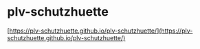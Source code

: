 # plv-schutzhuette

[https://plv-schutzhuette.github.io/plv-schutzhuette/](https://plv-schutzhuette.github.io/plv-schutzhuette/)